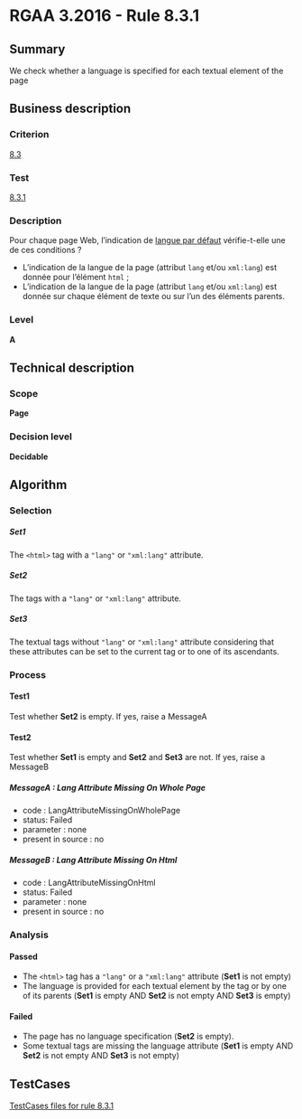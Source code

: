 # RGAA 3.2016 - Rule 8.3.1

## Summary
We check whether a language is specified for each textual element of the page

## Business description

### Criterion
[8.3](http://references.modernisation.gouv.fr/rgaa-accessibilite/criteres.html#crit-8-3)

### Test
[8.3.1](http://references.modernisation.gouv.fr/rgaa-accessibilite/criteres.html#test-8-3-1)

### Description
<div lang="fr">Pour chaque page Web, l&#x2019;indication de <a href="http://references.modernisation.gouv.fr/rgaa-accessibilite/glossaire.html#langue-par-dfaut">langue par d&#xE9;faut</a> v&#xE9;rifie-t-elle une de ces conditions&nbsp;? <ul><li>L&#x2019;indication de la langue de la page (attribut <code lang="en">lang</code> et/ou <code lang="en">xml:lang</code>) est donn&#xE9;e pour l&#x2019;&#xE9;l&#xE9;ment <code lang="en">html</code>&nbsp;;</li> <li>L&#x2019;indication de la langue de la page (attribut <code lang="en">lang</code> et/ou <code lang="en">xml:lang</code>) est donn&#xE9;e sur chaque &#xE9;l&#xE9;ment de texte ou sur l&#x2019;un des &#xE9;l&#xE9;ments parents.</li> </ul></div>

### Level
**A**

## Technical description

### Scope
**Page**

### Decision level
**Decidable**

## Algorithm

### Selection

##### Set1

The `<html>` tag with a `"lang"` or `"xml:lang"` attribute.

##### Set2

The tags with a `"lang"` or `"xml:lang"` attribute.

##### Set3

The textual tags without `"lang"` or `"xml:lang"` attribute considering that
these attributes can be set to the current tag or to one of its
ascendants.

### Process

#### Test1

Test whether **Set2** is empty. If yes, raise a MessageA

#### Test2

Test whether **Set1** is empty and **Set2** and **Set3** are not. If yes, raise a MessageB

##### MessageA : Lang Attribute Missing On Whole Page

-   code : LangAttributeMissingOnWholePage
-   status: Failed
-   parameter : none
-   present in source : no

##### MessageB : Lang Attribute Missing On Html

-   code : LangAttributeMissingOnHtml
-   status: Failed
-   parameter : none
-   present in source : no

### Analysis

#### Passed

-   The `<html>` tag has a `"lang"` or a `"xml:lang"` attribute (**Set1** is not
    empty)
-   The language is provided for each textual element by the tag or by
    one of its parents (**Set1** is empty AND **Set2** is not empty AND **Set3** is
    empty)

#### Failed

-   The page has no language specification (**Set2** is empty).
-   Some textual tags are missing the language attribute (**Set1** is empty
    AND **Set2** is not empty AND **Set3** is not empty)




##  TestCases

[TestCases files for rule 8.3.1](https://github.com/Asqatasun/Asqatasun/tree/develop/rules/rules-rgaa3.2016/src/test/resources/testcases/rgaa32016/Rgaa32016Rule080301/)


